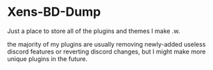 # Xens-BD-Dump
Just a place to store all of the plugins and themes I make .w.  

the majority of my plugins are usually removing newly-added useless discord features or reverting discord changes, but I might make more unique plugins in the future.  
